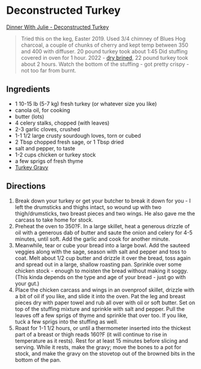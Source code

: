 # Deconstructed Turkey

[Dinner With Julie - Deconstructed Turkey](http://www.dinnerwithjulie.com/2016/10/03/deconstructed-turkey-stuffing/)
> Tried this on the keg, Easter 2019.
> Used 3/4 chimney of Blues Hog charcoal, a couple of chunks of cherry and kept temp between 350 and 400 with diffuser.
> 20 pound turkey took about 1:45  Did stuffing covered in oven for 1 hour.
> 2022 - [dry brined](../misc/turkey_brine.md#dry), 22 pound turkey took about 2 hours.  Watch the bottom of the stuffing - got pretty crispy - not too far from burnt.

## Ingredients
* 1 10-15 lb (5-7 kg) fresh turkey (or whatever size you like)
* canola oil, for cooking
* butter (lots)
* 4 celery stalks, chopped (with leaves)
* 2-3 garlic cloves, crushed
* 1-1 1/2 large crusty sourdough loves, torn or cubed
* 2 Tbsp chopped fresh sage, or 1 Tbsp dried
* salt and pepper, to taste
* 1-2 cups chicken or turkey stock
* a few sprigs of fresh thyme
* [Turkey Gravy](../condiments/turkey_gravy.md#CIGravy)

## Directions
1. Break down your turkey or get your butcher to break it down for you - I left the drumsticks and thighs intact, so wound up with two thigh/drumsticks, two breast pieces and two wings. He also gave me the carcass to take home for stock.
2. Preheat the oven to 350?F. In a large skillet, heat a generous drizzle of oil with a generous dab of butter and saute the onion and celery for 4-5 minutes, until soft. Add the garlic and cook for another minute.
3. Meanwhile, tear or cube your bread into a large bowl. Add the sauteed veggies along with the sage, season with salt and pepper and toss to coat. Melt about 1/2 cup butter and drizzle it over the bread, toss again and spread out in a large, shallow roasting pan. Sprinkle over some chicken stock - enough to moisten the bread without making it soggy. (This kinda depends on the type and age of your bread - just go with your gut.)
4. Place the chicken carcass and wings in an ovenproof skillet, drizzle with a bit of oil if you like, and slide it into the oven. Pat the leg and breast pieces dry with paper towel and rub all over with oil or soft butter. Set on top of the stuffing mixture and sprinkle with salt and pepper. Pull the leaves off a few sprigs of thyme and sprinkle that over too. If you like, tuck a few sprigs into the stuffing as well.
5. Roast for 1-1 1/2 hours, or until a thermometer inserted into the thickest part of a breast or thigh reads 160?F (it will continue to rise in temperature as it rests). Rest for at least 15 minutes before slicing and serving. While it rests, make the gravy; move the bones to a pot for stock, and make the gravy on the stovetop out of the browned bits in the bottom of the pan.

